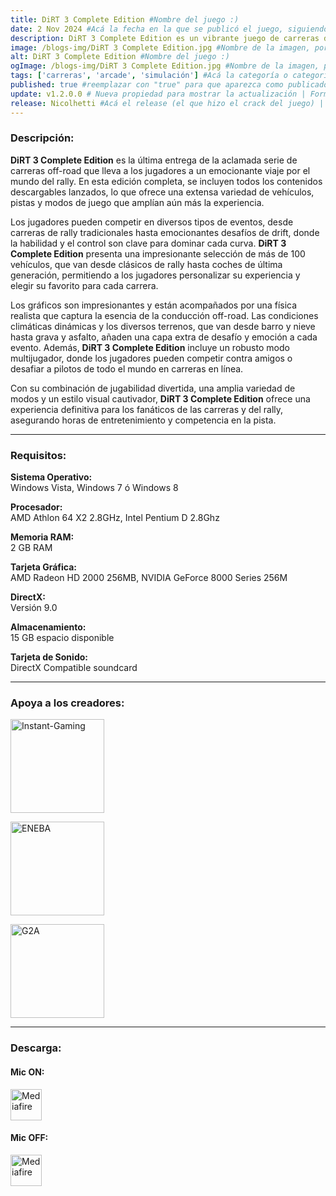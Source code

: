 ```yaml
---
title: DiRT 3 Complete Edition #Nombre del juego :)
date: 2 Nov 2024 #Acá la fecha en la que se publicó el juego, siguiendo este formato: Dia "30", Mes "Oct", Año "2024" = como debe quedar: 30 Oct 2024
description: DiRT 3 Complete Edition es un vibrante juego de carreras de rally que combina emocionantes competiciones off-road con una amplia variedad de vehículos y escenarios. Esta edición incluye todo el contenido adicional, ofreciendo desafíos en diversas disciplinas y condiciones climáticas. Con gráficos impresionantes y una jugabilidad fluida, DiRT 3 Complete Edition es la experiencia definitiva para los amantes de las carreras. #Acá una mini descripción del juego
image: /blogs-img/DiRT 3 Complete Edition.jpg #Nombre de la imagen, por lo general es exactamente el mismo nombre que el juego excluyendo lo ":" (Dos puntos)
alt: DiRT 3 Complete Edition #Nombre del juego :)
ogImage: /blogs-img/DiRT 3 Complete Edition.jpg #Nombre de la imagen, por lo general es exactamente el mismo nombre que el juego excluyendo lo ":" (Dos puntos)
tags: ['carreras', 'arcade', 'simulación'] #Acá la categoría o categorías del juego, si es más de una se coloca en este formato: ['categoría1', 'categoría2']
published: true #reemplazar con "true" para que aparezca como publicado
update: v1.2.0.0 # Nueva propiedad para mostrar la actualización | Formato: v1.0.0
release: Nicolhetti #Acá el release (el que hizo el crack del juego) | Formato: Nicolhetti
---
```


<!--En VSCode seleccionando una palabra, por ejemplo: "DiRT 3 Complete Edition" y apretando Ctrl+F2 se seleccionan todas las palabras iguales-->

### Descripción:
**DiRT 3 Complete Edition** es la última entrega de la aclamada serie de carreras off-road que lleva a los jugadores a un emocionante viaje por el mundo del rally. En esta edición completa, se incluyen todos los contenidos descargables lanzados, lo que ofrece una extensa variedad de vehículos, pistas y modos de juego que amplían aún más la experiencia.

Los jugadores pueden competir en diversos tipos de eventos, desde carreras de rally tradicionales hasta emocionantes desafíos de drift, donde la habilidad y el control son clave para dominar cada curva. **DiRT 3 Complete Edition** presenta una impresionante selección de más de 100 vehículos, que van desde clásicos de rally hasta coches de última generación, permitiendo a los jugadores personalizar su experiencia y elegir su favorito para cada carrera.

Los gráficos son impresionantes y están acompañados por una física realista que captura la esencia de la conducción off-road. Las condiciones climáticas dinámicas y los diversos terrenos, que van desde barro y nieve hasta grava y asfalto, añaden una capa extra de desafío y emoción a cada evento. Además, **DiRT 3 Complete Edition** incluye un robusto modo multijugador, donde los jugadores pueden competir contra amigos o desafiar a pilotos de todo el mundo en carreras en línea.

Con su combinación de jugabilidad divertida, una amplia variedad de modos y un estilo visual cautivador, **DiRT 3 Complete Edition** ofrece una experiencia definitiva para los fanáticos de las carreras y del rally, asegurando horas de entretenimiento y competencia en la pista.
<!--Prompt para Chat-GPT: Hazme una descripción para el juego "DiRT 3 Complete Edition" y cada que menciones "DiRT 3 Complete Edition" ponlo en negrita -->

---

### Requisitos:
**Sistema Operativo:**  
Windows Vista, Windows 7 ó Windows 8

**Procesador:**  
AMD Athlon 64 X2 2.8GHz, Intel Pentium D 2.8Ghz

**Memoria RAM:**  
2 GB RAM

**Tarjeta Gráfica:**  
AMD Radeon HD 2000 256MB, NVIDIA GeForce 8000 Series 256M

**DirectX:**  
Versión 9.0

**Almacenamiento:**  
15 GB espacio disponible

**Tarjeta de Sonido:**  
DirectX Compatible soundcard

<!--Si falta o sobra un requisito se quita o se agrega manteniendo el mismo formato-->

---

### Apoya a los creadores:

[<img src="https://www.instant-gaming.com/themes/igv2/images/logos/logo-horizontal.svg" alt="Instant-Gaming" width="150px" />](https://www.instant-gaming.com/es/328-comprar-steam-dirt-3-complete-edition-complete-edition-pc-juego-steam/?igr=Nicolhetti)

[<img src="https://static.eneba.games/branding/v2/logoFull.svg" alt="ENEBA" width="150px" />](https://ene.ba/sp/steam-dirt-3-complete-edition-pc-steam-key-latam)

[<img src="https://www.g2a.com/static/assets/images/logo_g2a_white.svg" alt="G2A" width="150px" />](https://www.g2a.com/n/dirt-3-complete-edition-nicolhetti)

<!--Reemplazar los numeros (AppID) del juego (en este caso 2668510) por el numero (AppID) correspondiente con el juego a publicar-->
<!--El AppID se encuentra en la URL del Juego en Steam-->

---

### Descarga:

#### Mic ON:
[<img src="https://gist.github.com/cxmeel/0dbc95191f239b631c3874f4ccf114e2/raw/download.svg" alt="Mediafire" height="50" />](https://www.mediafire.com/file/3ygaomhascmv4sj/DiRT_3_Complete_Edition_-_By_Nicolhetti_Projects_%2528Mic_ON%2529.zip/file)

#### Mic OFF:
[<img src="https://gist.github.com/cxmeel/0dbc95191f239b631c3874f4ccf114e2/raw/download.svg" alt="Mediafire" height="50" />](https://www.mediafire.com/file/mn25aw48applrc8/DiRT_3_Complete_Edition_-_By_Nicolhetti_Projects_%28Mic_OFF%29.zip/file)
<!-- # se debe reemplazar por el link de descarga-->

<!--NOMBRE-DEL-SERVICIO se debe reemplazar por el servicio donde está subido el juego-->